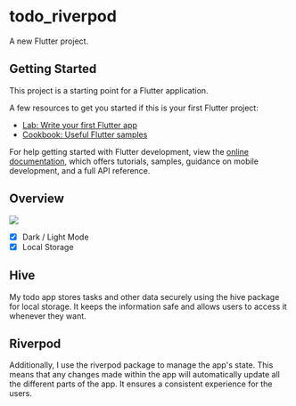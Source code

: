 # todo_riverpod

A new Flutter project.

## Getting Started

This project is a starting point for a Flutter application.

A few resources to get you started if this is your first Flutter project:

- [Lab: Write your first Flutter app](https://docs.flutter.dev/get-started/codelab)
- [Cookbook: Useful Flutter samples](https://docs.flutter.dev/cookbook)

For help getting started with Flutter development, view the
[online documentation](https://docs.flutter.dev/), which offers tutorials,
samples, guidance on mobile development, and a full API reference.
## Overview 
![](https://github.com/Ceren-Canbaz/todo_riverpod/blob/main/ezgif.com-video-to-gif.gif)

- [x] Dark / Light Mode
- [x] Local Storage

##  Hive 
My todo app stores tasks and other data securely using the hive package for local storage. It keeps the information safe and allows users to access it whenever they want.

##  Riverpod
Additionally, I use the riverpod package to manage the app's state. This means that any changes made within the app will automatically update all the different parts of the app. It ensures a consistent experience for the users.

